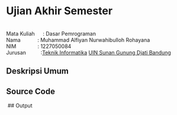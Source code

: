 # Ujian Akhir Semester 
<br>Mata Kuliah &emsp;       : Dasar Pemrograman
<br>Nama&emsp;&emsp;&emsp;   : Muhammad Alfiyan Nurwahibulloh Rohayana
<br>NIM &emsp; &emsp; &emsp; :	1227050084
<br>Jurusan &emsp; &emsp;    :[Teknik Informatika](http://if.uinsgd.ac.id/) [UIN Sunan Gunung Djati Bandung](https://uinsgd.ac.id/) 

## Deskripsi Umum

## Source Code

<img src="">
## Output

